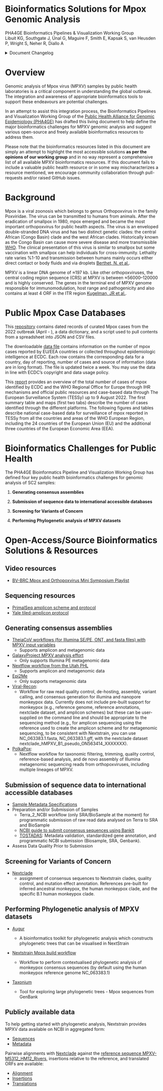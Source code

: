 # **Bioinformatics Solutions for Mpox Genomic Analysis**

PHA4GE Bioinformatics Pipelines &amp; Visualization Working Group <br/>
Libuit KG, Southgate J, Ünal G, Maguire F, Smith E, Kapsak S, van Heusden P, Wright S, Neher R, Diallo A

<details>
 <summary> Document Changelog</summary>
 
- 2022-10-10:
  - First draft published
- 2022-11-28:
  - Nomenclature update: Monkeypox -> Mpox
- 2023-03-09:
  - Add changelog
- 2024-08-23:
  - Add PolkaPax and TOSTADAS details
</details>


# Overview

Genomic analysis of Mpox virus (MPXV) samples by public health laboratories is a critical component in understanding the global outbreak. The integration and awareness of appropriate bioinformatics tools to support these endeavours are potential challenges.

 In an attempt to assist this integration process, the Bioinformatics Pipelines and Visualization Working Group of the [Public Health Alliance for Genomic Epidemiology (PHA4GE)](https://www.pha4ge.org) has drafted this living document to help define the major bioinformatics challenges for MPXV genomic analysis and suggest various open-source and freely available bioinformatics resources to address them.

Please note that the bioinformatics resources listed in this document are simply an attempt to highlight the most accessible solutions **as per the opinions of our working group** and in no way represent a comprehensive list of all available MPXV bioinformatics resources. If this document fails to include a valuable public health resource or in some way mischaracterizes a resource mentioned, we encourage community collaboration through pull-requests and/or raised GitHub issues.


# Background

Mpox is a viral zoonosis which belongs to genus Orthopoxvirus in the family Poxviridae. The virus can be transmitted to humans from animals. After the eradication of smallpox in 1980, mpox emerged and became the most important orthopoxvirus for public health aspects. The virus is an enveloped double-stranded DNA virus and has two distinct genetic clades: the central African (Congo Basin) clade and the west African clades. Historically known as the Congo Basin can cause more severe disease and more transmissible [WHO](https://www.who.int/news-room/fact-sheets/detail/monkeypox). The clinical presentation of this virus is similar to smallpox but some vaccination with smallpox can help individuals for cross-immunity. Lethality rate varies %1-10 and transmission between humans mainly occurs either direct contact or body fluids and via droplets [Berthet, N. et al.](https://rdcu.be/cTOiG). 

MPXV is a linear DNA genome of ≈197 kb. Like other orthopoxviruses, the central coding region sequence (CRS) at MPXV is between ≈56000–120000 and is highly conserved. The genes in the terminal end of MPXV genome responsible for immunomodulation, host range and pathogenicity and also contains at least 4 ORF in the ITR region [Kugelman, JR et al.](https://www.ncbi.nlm.nih.gov/pmc/articles/PMC3901482/).  


# Public Mpox Case Databases

This [repository](https://github.com/globaldothealth/monkeypox) contains dated records of curated Mpox cases from the 2022 outbreak (April - ), a data dictionary, and a script used to pull contents from a spreadsheet into JSON and CSV files.

The downloadable [data file](https://www.ecdc.europa.eu/en/publications-data/data-monkeypox-cases-eueea) contains information on the number of mpox cases reported by EU/EEA countries or collected throughout epidemiologic intelligence at ECDC. Each row contains the corresponding data for a country, day of reporting, number of cases and source of information (data are in long format). The file is updated twice a week. You may use the data in line with ECDC’s copyright and data usage policy.

This [report](https://monkeypoxreport.ecdc.europa.eu/) provides an overview of the total number of cases of mpox identified by ECDC and the WHO Regional Office for Europe through IHR mechanisms and official public resources and case-based data through The European Surveillance System (TESSy) up to 9 August 2022. The first summary table and maps (first two tabs) describe the number of cases identified through the different platforms. The following figures and tables describe national case-based data for surveillance of mpox reported in TESSy from all the countries and areas of the WHO European Region, including the 24 countries of the European Union (EU) and the additional three countries of the European Economic Area (EEA).


# Bioinformatics Challenges for Public Health

The PHA4GE Bioinformatics Pipeline and Visualization Working Group has defined four key public health bioinformatics challenges for genomic analysis of SC2 samples:

1. **Generating consensus assemblies** 

2. **Submission of sequence data to international accessible databases** 

3. **Screening for Variants of Concern** 

4. **Performing Phylogenetic analysis of MPXV datasets** 

# Open-Access/Source Bioinformatics Solutions & Resources

## Video resources

- [BV-BRC Mpox and Orthopoxvirus Mini Symposium Playlist](https://youtube.com/playlist?list=PLWfOyhOW_OavOhvmuyUf19nsYASClMnXU)

## Sequencing resources

- [PrimalSeq amplicon scheme and protocol](https://www.protocols.io/view/monkeypox-virus-multiplexed-pcr-amplicon-sequencin-cd8ds9s6)
- [Yale tiled-amplicon protocol](https://www.protocols.io/view/monkeypox-virus-multiplexed-pcr-amplicon-sequencin-5qpvob1nbl4o/v2)


## Generating consensus assemblies
- [TheiaCoV workflows (for Illumina SE/PE, ONT, and fasta files) with MPXV input variables](https://www.protocols.io/view/monkeypox-virus-multiplexed-pcr-amplicon-sequencin-cd8ds9s6)
    - Supports amplicon and metagenomic data
- [GalaxyProject MPXV analysis effort](https://galaxyproject.org/projects/mpxv/)
    - Only supports Illumina PE metagenomic data
- [Nextflow workflow from the Utah PHL](https://github.com/UPHL-BioNGS/Cecret#monkeypox)
    - Supports amplicon and metagenomic data
- [Epi2Me](https://labs.epi2me.io/basic-monkeypox-workflow/)
    - Only supports metagenomic data
- [Viral-Recon](https://github.com/nf-core/viralrecon):
    - Workflow for raw read quality control, de-hosting, assembly, variant calling, and consensus generation for illumina and nanopore monkeypox data. Currently does not include pre-built support for monkeypox (e.g., reference genome, reference annotations, nextclade dataset, and amplicon schemes) but these can be user-supplied on the command line and should be appropriate to the sequencing method (e.g., for amplicon sequencing using the reference used to create the amplicon scheme and for metagenomic sequencing, to be consistent with Nextstrain, you can use NC_063383.1.fasta, NC_063383.1.gff, with the nextclade dataset nextclade_hMPXV_B1_pseudo_ON563414_XXXXXXX).
- [PolkaPox](https://github.com/CDCgov/polkapox):
    - Nextflow workflow for taxonomic filtering, trimming, quality control, reference-based analysis, and de novo assembly of Illumina metagenomic sequencing reads from orthopoxviruses, including multiple lineages of MPXV.

## Submission of sequence data to international accessible databases
- [Sample Metadata Specifications](https://sprcdn-assets.sprinklr.com/1652/133486a8-9b49-4461-a0d7-211c140947cc-562840094.pdf)
- Preparation and/or Submission of Samples
    - Terra_2_NCBI workflow (only SRA/BioSample at the moment) for programmatic submission of raw read data analysed on Terra to SRA and BioSample
    - [NCBI guide to submit consensus sequences using BankIt](https://www.ncbi.nlm.nih.gov/genbank/monkeypox_submission/)
    - [TOSTADAS](https://github.com/CDCgov/tostadas): Metadata validation, standardized gene annotation, and programmatic NCBI submission (Biosample, SRA, Genbank).
- Assess Data Quality Prior to Submission


## Screening for Variants of Concern

- [Nextclade](https://clades.nextstrain.org/)
    - assignment of consensus sequences to Nextstrain clades, quality control, and mutation effect annotation.  References pre-built for inferred ancestral monkeypox, the human monkeypox clade, and the specific B.1 human monkeypox clade. 


## Performing Phylogenetic analysis of MPXV datasets

- [Augur](https://docs.nextstrain.org/projects/augur/en/stable/index.html)
    - A bioinformatics toolkit for phylogenetic analysis which constructs phylogenetic trees that can be visualised in NextStrain 

- [Nextstrain Mpox build workflow](https://github.com/nextstrain/monkeypox)
    - Workflow to perform contextualised phylogenetic analysis of monkeypox consensus sequences (by default using the human monkeypox reference genome NC_063383.1)

- [Taxonium](https://taxonium.org/?treeUrl=https%3A%2F%2Fns-proxy.vercel.app%2Fapi%2Fcharon%2FgetDataset%3Fprefix%3Dmonkeypox%2Fhmpxv1&ladderizeTree=true&treeType=nextstrain&color=%7B%22field%22%3A%22meta_country%22%7D)
    - Tool for exploring large phylogenetic trees - Mpox sequences from GenBank

## Publicly available data
To help getting started with phylogenetic analysis, Nextstrain provides MPXV data available on NCBI in aggregated form:
- [Sequences](https://data.nextstrain.org/files/workflows/monkeypox/sequences.fasta.xz)
- [Metadata](https://data.nextstrain.org/files/workflows/monkeypox/metadata.tsv.gz)

Pairwise alignments with [Nextclade](https://clades.nextstrain.org/) against the [reference sequence MPXV-M5312_HM12_Rivers](https://www.ncbi.nlm.nih.gov/nuccore/NC_063383), insertions relative to the reference, and translated ORFs are available:

- [Alignment](https://data.nextstrain.org/files/workflows/monkeypox/alignment.fasta.xz)
- [Insertions](https://data.nextstrain.org/files/workflows/monkeypox/insertions.csv.gz)
- [Translations](data.nextstrain.org/files/workflows/monkeypox/translations.zip)

